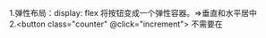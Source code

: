 1.弹性布局：display: flex 将按钮变成一个弹性容器。=>垂直和水平居中<br>
2.<button class="counter" @click="increment">
  不需要在<script setup>里面定义变量。<br>
3.GPT link：https://chatgpt.com/share/f2dee54a-4e2f-4fff-84b1-162fbd3844c5
